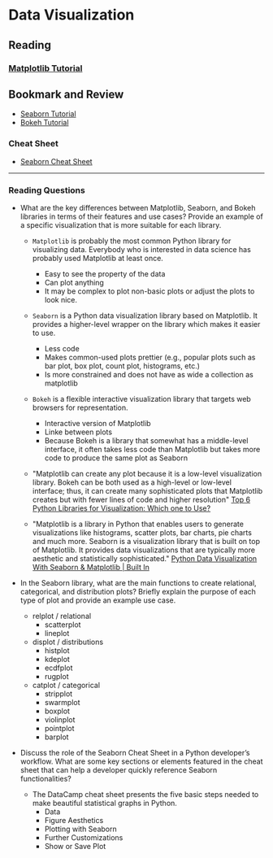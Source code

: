 # Data Visualization

## Reading

### [Matplotlib Tutorial](https://www.labri.fr/perso/nrougier/teaching/matplotlib/)

## Bookmark and Review

- [Seaborn Tutorial](https://seaborn.pydata.org/tutorial.html)
- [Bokeh Tutorial](https://mybinder.org/v2/gh/bokeh/bokeh-notebooks/master?filepath=tutorial%2F00%20-%20Introduction%20and%20Setup.ipynb)

### Cheat Sheet

- [Seaborn Cheat Sheet](https://s3.amazonaws.com/assets.datacamp.com/blog_assets/Python_Seaborn_Cheat_Sheet.pdf)

---

### Reading Questions

- What are the key differences between Matplotlib, Seaborn, and Bokeh libraries in terms of their features and use cases? Provide an example of a specific visualization that is more suitable for each library.
  - `Matplotlib` is probably the most common Python library for visualizing data. Everybody who is interested in data science has probably used Matplotlib at least once.
    - Easy to see the property of the data
    - Can plot anything
    - It may be complex to plot non-basic plots or adjust the plots to look nice.
  - `Seaborn` is a Python data visualization library based on Matplotlib. It provides a higher-level wrapper on the library which makes it easier to use.
    - Less code
    - Makes common-used plots prettier (e.g., popular plots such as bar plot, box plot, count plot, histograms, etc.)
    - Is more constrained and does not have as wide a collection as matplotlib
  - `Bokeh` is a flexible interactive visualization library that targets web browsers for representation.
    - Interactive version of Matplotlib
    - Linke between plots
    - Because Bokeh is a library that somewhat has a middle-level interface, it often takes less code than Matplotlib but takes more code to produce the same plot as Seaborn

  - "Matplotlib can create any plot because it is a low-level visualization library. Bokeh can be both used as a high-level or low-level interface; thus, it can create many sophisticated plots that Matplotlib creates but with fewer lines of code and higher resolution" [Top 6 Python Libraries for Visualization: Which one to Use?](https://towardsdatascience.com/top-6-python-libraries-for-visualization-which-one-to-use-fe43381cd658#:~:text=Matplotlib%20can%20create%20any%20plot,of%20code%20and%20higher%20resolution.)

  - "Matplotlib is a library in Python that enables users to generate visualizations like histograms, scatter plots, bar charts, pie charts and much more. Seaborn is a visualization library that is built on top of Matplotlib. It provides data visualizations that are typically more aesthetic and statistically sophisticated." [Python Data Visualization With Seaborn & Matplotlib | Built In](https://builtin.com/data-science/data-visualization-tutorial#:~:text=Matplotlib%20is%20a%20library%20in,more%20aesthetic%20and%20statistically%20sophisticated.)

- In the Seaborn library, what are the main functions to create relational, categorical, and distribution plots? Briefly explain the purpose of each type of plot and provide an example use case.
  - relplot / relational
    - scatterplot
    - lineplot
  - displot / distributions
    - histplot
    - kdeplot
    - ecdfplot
    - rugplot
  - catplot / categorical
    - stripplot
    - swarmplot
    - boxplot
    - violinplot
    - pointplot
    - barplot

- Discuss the role of the Seaborn Cheat Sheet in a Python developer’s workflow. What are some key sections or elements featured in the cheat sheet that can help a developer quickly reference Seaborn functionalities?
  - The DataCamp cheat sheet presents the five basic steps needed to make beautiful statistical graphs in Python.
    - Data
    - Figure Aesthetics
    - Plotting with Seaborn
    - Further Customizations
    - Show or Save Plot

